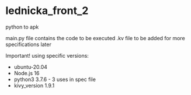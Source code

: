 # lednicka_front_2
python to apk

main.py file contains the code to be executed
.kv file to be added for more specifications later

Important! using specific versions:
- ubuntu-20.04
- Node.js 16
- python3 3.7.6 - 3 uses in spec file
- kivy_version 1.9.1
